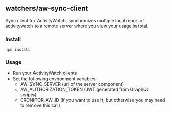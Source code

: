 ## watchers/aw-sync-client

Sync client for ActivityWatch, synchronizes multiple local repos of activitywatch to a remote server where you view your usage in total.

### Install

`npm install`

### Usage

- Run your ActivityWatch clients
- Set the following environment variables:
  - AW_SYNC_SERVER (url of the server component)
  - AW_AUTHORIZATION_TOKEN (JWT generated from GraphQL scripts)
  - CRONITOR_AW_ID (if you want to use it, but otherwise you may need to remove this call)


